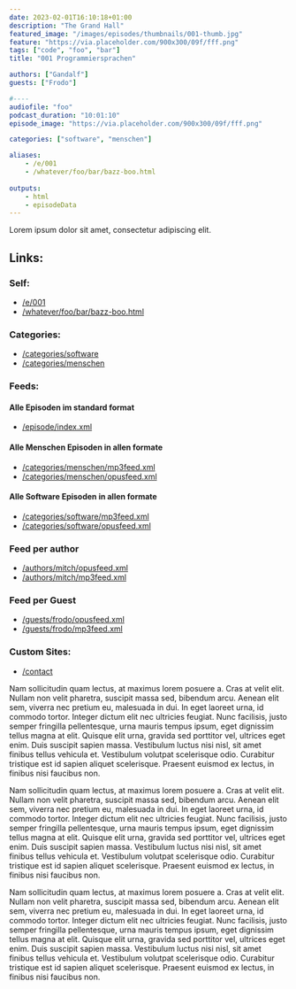 ```yaml
---
date: 2023-02-01T16:10:18+01:00
description: "The Grand Hall"
featured_image: "/images/episodes/thumbnails/001-thumb.jpg"
feature: "https://via.placeholder.com/900x300/09f/fff.png"
tags: ["code", "foo", "bar"]
title: "001 Programmiersprachen"

authors: ["Gandalf"]
guests: ["Frodo"]

#----
audiofile: "foo"
podcast_duration: "10:01:10"
episode_image: "https://via.placeholder.com/900x300/09f/fff.png"

categories: ["software", "menschen"]

aliases:
    - /e/001
    - /whatever/foo/bar/bazz-boo.html
    
outputs:
    - html
    - episodeData
---
```

Lorem ipsum dolor sit amet, consectetur adipiscing elit. 

<!--more-->

## Links:

### Self:
 - [/e/001](/e/001)
 - [/whatever/foo/bar/bazz-boo.html](/whatever/foo/bar/bazz-boo.html)


### Categories:
 - [/categories/software](/categories/software)
 - [/categories/menschen](/categories/menschen)

### Feeds:

#### Alle Episoden im standard format
 - [/episode/index.xml](/episode/index.xml)

#### Alle Menschen Episoden in allen formate
 - [/categories/menschen/mp3feed.xml](/categories/menschen/mp3feed.xml)
 - [/categories/menschen/opusfeed.xml](/categories/menschen/opusfeed.xml)
 
#### Alle Software Episoden in allen formate
 - [/categories/software/mp3feed.xml](/categories/software/mp3feed.xml)
 - [/categories/software/opusfeed.xml](/categories/software/opusfeed.xml)

### Feed per author
- [/authors/mitch/opusfeed.xml](/authors/mitch/opusfeed.xml)
- [/authors/mitch/mp3feed.xml](/authors/mitch/mp3feed.xml)

### Feed per Guest
- [/guests/frodo/opusfeed.xml](/guests/frodo/opusfeed.xml)
- [/guests/frodo/mp3feed.xml](/guests/frodo/mp3feed.xml)

 ### Custom Sites:
 - [/contact](/contact)

Nam sollicitudin quam lectus, at maximus lorem posuere a. Cras at velit elit. Nullam non velit pharetra, suscipit massa sed, bibendum arcu. Aenean elit sem, viverra nec pretium eu, malesuada in dui. In eget laoreet urna, id commodo tortor. Integer dictum elit nec ultricies feugiat. Nunc facilisis, justo semper fringilla pellentesque, urna mauris tempus ipsum, eget dignissim tellus magna at elit. Quisque elit urna, gravida sed porttitor vel, ultrices eget enim. Duis suscipit sapien massa. Vestibulum luctus nisi nisl, sit amet finibus tellus vehicula et. Vestibulum volutpat scelerisque odio. Curabitur tristique est id sapien aliquet scelerisque. Praesent euismod ex lectus, in finibus nisi faucibus non. 


Nam sollicitudin quam lectus, at maximus lorem posuere a. Cras at velit elit. Nullam non velit pharetra, suscipit massa sed, bibendum arcu. Aenean elit sem, viverra nec pretium eu, malesuada in dui. In eget laoreet urna, id commodo tortor. Integer dictum elit nec ultricies feugiat. Nunc facilisis, justo semper fringilla pellentesque, urna mauris tempus ipsum, eget dignissim tellus magna at elit. Quisque elit urna, gravida sed porttitor vel, ultrices eget enim. Duis suscipit sapien massa. Vestibulum luctus nisi nisl, sit amet finibus tellus vehicula et. Vestibulum volutpat scelerisque odio. Curabitur tristique est id sapien aliquet scelerisque. Praesent euismod ex lectus, in finibus nisi faucibus non. 



Nam sollicitudin quam lectus, at maximus lorem posuere a. Cras at velit elit. Nullam non velit pharetra, suscipit massa sed, bibendum arcu. Aenean elit sem, viverra nec pretium eu, malesuada in dui. In eget laoreet urna, id commodo tortor. Integer dictum elit nec ultricies feugiat. Nunc facilisis, justo semper fringilla pellentesque, urna mauris tempus ipsum, eget dignissim tellus magna at elit. Quisque elit urna, gravida sed porttitor vel, ultrices eget enim. Duis suscipit sapien massa. Vestibulum luctus nisi nisl, sit amet finibus tellus vehicula et. Vestibulum volutpat scelerisque odio. Curabitur tristique est id sapien aliquet scelerisque. Praesent euismod ex lectus, in finibus nisi faucibus non. 